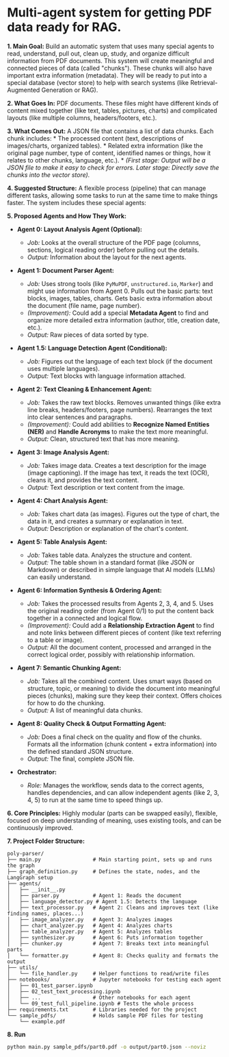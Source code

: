 # Multi-agent system for getting PDF data ready for RAG.

**1. Main Goal:**
Build an automatic system that uses many special agents to read, understand, pull out, clean up, study, and organize difficult information from PDF documents. This system will create meaningful and connected pieces of data (called "chunks"). These chunks will also have important extra information (metadata). They will be ready to put into a special database (vector store) to help with search systems (like Retrieval-Augmented Generation or RAG).

**2. What Goes In:**
PDF documents. These files might have different kinds of content mixed together (like text, tables, pictures, charts) and complicated layouts (like multiple columns, headers/footers, etc.).

**3. What Comes Out:**
A JSON file that contains a list of data chunks. Each chunk includes:
    * The processed content (text, descriptions of images/charts, organized tables).
    * Related extra information (like the original page number, type of content, identified names or things, how it relates to other chunks, language, etc.).
    * *(First stage: Output will be a JSON file to make it easy to check for errors. Later stage: Directly save the chunks into the vector store).*

**4. Suggested Structure:**
A flexible process (pipeline) that can manage different tasks, allowing some tasks to run at the same time to make things faster. The system includes these special agents:

**5. Proposed Agents and How They Work:**

* **Agent 0: Layout Analysis Agent (Optional):**
    * *Job:* Looks at the overall structure of the PDF page (columns, sections, logical reading order) before pulling out the details.
    * *Output:* Information about the layout for the next agents.

* **Agent 1: Document Parser Agent:**
    * *Job:* Uses strong tools (like `PyMuPDF`, `unstructured.io`, `Marker`) and might use information from Agent 0. Pulls out the basic parts: text blocks, images, tables, charts. Gets basic extra information about the document (file name, page number).
    * *(Improvement):* Could add a special **Metadata Agent** to find and organize more detailed extra information (author, title, creation date, etc.).
    * *Output:* Raw pieces of data sorted by type.

* **Agent 1.5: Language Detection Agent (Conditional):**
    * *Job:* Figures out the language of each text block (if the document uses multiple languages).
    * *Output:* Text blocks with language information attached.

* **Agent 2: Text Cleaning & Enhancement Agent:**
    * *Job:* Takes the raw text blocks. Removes unwanted things (like extra line breaks, headers/footers, page numbers). Rearranges the text into clear sentences and paragraphs.
    * *(Improvement):* Could add abilities to **Recognize Named Entities (NER)** and **Handle Acronyms** to make the text more meaningful.
    * *Output:* Clean, structured text that has more meaning.

* **Agent 3: Image Analysis Agent:**
    * *Job:* Takes image data. Creates a text description for the image (image captioning). If the image has text, it reads the text (OCR), cleans it, and provides the text content.
    * *Output:* Text description or text content from the image.

* **Agent 4: Chart Analysis Agent:**
    * *Job:* Takes chart data (as images). Figures out the type of chart, the data in it, and creates a summary or explanation in text.
    * *Output:* Description or explanation of the chart's content.

* **Agent 5: Table Analysis Agent:**
    * *Job:* Takes table data. Analyzes the structure and content.
    * *Output:* The table shown in a standard format (like JSON or Markdown) or described in simple language that AI models (LLMs) can easily understand.

* **Agent 6: Information Synthesis & Ordering Agent:**
    * *Job:* Takes the processed results from Agents 2, 3, 4, and 5. Uses the original reading order (from Agent 0/1) to put the content back together in a connected and logical flow.
    * *(Improvement):* Could add a **Relationship Extraction Agent** to find and note links between different pieces of content (like text referring to a table or image).
    * *Output:* All the document content, processed and arranged in the correct logical order, possibly with relationship information.

* **Agent 7: Semantic Chunking Agent:**
    * *Job:* Takes all the combined content. Uses smart ways (based on structure, topic, or meaning) to divide the document into meaningful pieces (chunks), making sure they keep their context. Offers choices for how to do the chunking.
    * *Output:* A list of meaningful data chunks.

* **Agent 8: Quality Check & Output Formatting Agent:**
    * *Job:* Does a final check on the quality and flow of the chunks. Formats all the information (chunk content + extra information) into the defined standard JSON structure.
    * *Output:* The final, complete JSON file.

* **Orchestrator:**
    * *Role:* Manages the workflow, sends data to the correct agents, handles dependencies, and can allow independent agents (like 2, 3, 4, 5) to run at the same time to speed things up.

**6. Core Principles:**
Highly modular (parts can be swapped easily), flexible, focused on deep understanding of meaning, uses existing tools, and can be continuously improved.


**7. Project Folder Structure:**

```
poly-parser/
├── main.py                 # Main starting point, sets up and runs the graph
├── graph_definition.py     # Defines the state, nodes, and the LangGraph setup
├── agents/
│   ├── __init__.py
│   ├── parser.py           # Agent 1: Reads the document
│   ├── language_detector.py # Agent 1.5: Detects the language
│   ├── text_processor.py   # Agent 2: Cleans and improves text (like finding names, places...)
│   ├── image_analyzer.py   # Agent 3: Analyzes images
│   ├── chart_analyzer.py   # Agent 4: Analyzes charts
│   ├── table_analyzer.py   # Agent 5: Analyzes tables
│   ├── synthesizer.py      # Agent 6: Puts information together
│   ├── chunker.py          # Agent 7: Breaks text into meaningful parts
│   └── formatter.py        # Agent 8: Checks quality and formats the output
├── utils/
│   └── file_handler.py     # Helper functions to read/write files
├── notebooks/              # Jupyter notebooks for testing each agent
│   ├── 01_test_parser.ipynb
│   ├── 02_test_text_processing.ipynb
│   ├── ...                 # Other notebooks for each agent
│   └── 09_test_full_pipeline.ipynb # Tests the whole process
├── requirements.txt        # Libraries needed for the project
└── sample_pdfs/            # Holds sample PDF files for testing
    └── example.pdf
```

**8. Run**

```bash
python main.py sample_pdfs/part0.pdf -o output/part0.json --noviz
```